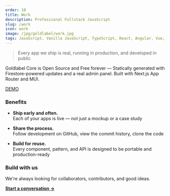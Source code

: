 ```yaml
---
order: 10
title: Work
description: Professional Fullstack JavaScript
slug: /work
icon: work
image: /jpg/goldlabel/work.jpg
tags: JavaScript, Vanilla JavaScript, TypeScript, React, Angular, Vue, etc, Material UI, Flash, Server Side JavaScript, Node, Gatsby, NextJS, Headless CMS
---
```


> Every app we ship is real, running in production, and developed in public

Goldlabel Core is Open Source and Free forever — Statically generated with Firestore-powered updates and a real admin panel. Built with Next.js App Router and MUI.

[DEMO](https://goldlabel.pro)

### Benefits

- **Ship early and often.**  
  Each of your apps is live — not just a mockup or a case study

- **Share the process.**  
  Follow development on GitHub, view the commit history, clone the code

- **Build for reuse.**  
  Every component, pattern, and API is designed to be portable and production-ready

### Build with us

We're always looking for collaborators, contributors, and good ideas.

**[Start a conversation →](mailto:hello@goldlabel.pro)**
